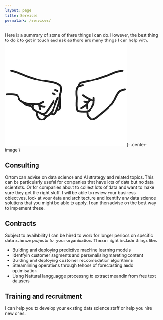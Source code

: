 ```yaml
---
layout: page
title: Services
permalink: /services/
---
```

Here is a summary of some of there things I can do. However, the best thing to do it to get in touch and ask as there are many things I can help with.
![fist bump](/assets/images/Fist-Bump.gif){: .center-image }
## Consulting
Ortom can advise on data science and AI strategy and related topics. This can be particularly useful for companies that have lots of data but no data scientists. Or for  companies about to  collect lots of data and want to make sure they get the right stuff. I  will be able to review your business objectives, look at your data and architecture and identify any data science solutions that you might be able to apply. I can then advise on the best way to implement these.

## Contracts
Subject to availability I can be hired to work for longer periods on specific data science projects for your organisation. These might include things like:
- Building and deploying predictive machine learning models
- Identfyin customer segments and personalising mareting content
- Building and deploying customer reccomedation algorithims
- Streamlining operations through tehose of forectasting andd optimisation
- Using Nattural langguagge processng to extract meandin from free text datasets



## Training and recruitment
I can help you to develop your existing data science staff or help you hire new ones.
